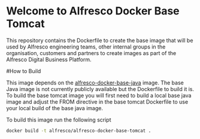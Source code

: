 # Welcome to Alfresco Docker Base Tomcat

This repository contains the Dockerfile to create the base image that will be used by Alfresco engineering teams, other internal groups in the organisation, customers and partners to create images as part of the Alfresco Digital Business Platform.

#How to Build

This image depends on the [alfresco-docker-base-java](https://github.com/Alfresco/alfresco-docker-base-java) image. The base Java image is not currently publicly available but the Dockerfile to build it is. To build the base tomcat image you will first need to build a local base java image and adjust the FROM directive in the base tomcat Dockerfile to use your local build of the base java image.

To build this image run the following script
```bash
docker build -t alfresco/alfresco-docker-base-tomcat .
```